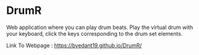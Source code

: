 # DrumR
Web application where you can play drum beats. Play the virtual drum with your keyboard, click the keys corresponding to the drum set elements.

Link To Webpage : https://bvedant19.github.io/DrumR/
